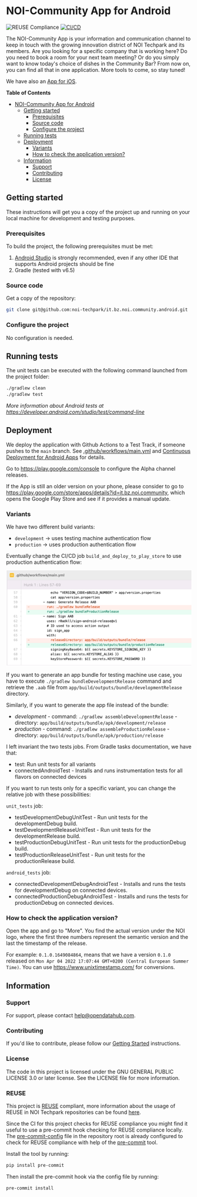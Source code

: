 <!--
SPDX-FileCopyrightText: NOI Techpark <digital@noi.bz.it>

SPDX-License-Identifier: CC0-1.0
-->

# NOI-Community App for Android

![REUSE Compliance](https://github.com/noi-techpark/it.bz.noi.community.android/actions/workflows/reuse.yml/badge.svg)
[![CI/CD](https://github.com/noi-techpark/it.bz.noi.community.android/actions/workflows/main.yml/badge.svg)](https://github.com/noi-techpark/it.bz.noi.community.android/actions/workflows/main.yml)

The NOI-Community App is your information and communication channel to keep in
touch with the growing innovation district of NOI Techpark and its members. Are
you looking for a specific company that is working here? Do you need to book a
room for your next team meeting? Or do you simply want to know today's choice of
dishes in the Community Bar? From now on, you can find all that in one
application. More tools to come, so stay tuned!

We have also an [App for
iOS](https://github.com/noi-techpark/it.bz.noi.community.ios).

**Table of Contents**
- [NOI-Community App for Android](#noi-community-app-for-android)
	- [Getting started](#getting-started)
		- [Prerequisites](#prerequisites)
		- [Source code](#source-code)
		- [Configure the project](#configure-the-project)
	- [Running tests](#running-tests)
	- [Deployment](#deployment)
		- [Variants](#variants)
		- [How to check the application version?](#how-to-check-the-application-version)
	- [Information](#information)
		- [Support](#support)
		- [Contributing](#contributing)
		- [License](#license)

## Getting started

These instructions will get you a copy of the project up and running
on your local machine for development and testing purposes.

### Prerequisites

To build the project, the following prerequisites must be met:

1. [Android Studio](https://developer.android.com/studio) is strongly recommended,
   even if any other IDE that supports Android projects should be fine
2. Gradle (tested with v6.5)


### Source code

Get a copy of the repository:

```bash
git clone git@github.com:noi-techpark/it.bz.noi.community.android.git
```

### Configure the project

No configuration is needed.

## Running tests

The unit tests can be executed with the following command launched from the project folder:

```bash
./gradlew clean
./gradlew test
```

*More information about Android tests at https://developer.android.com/studio/test/command-line*

## Deployment

We deploy the application with Github Actions to a Test Track, if someone pushes
to the `main` branch. See
[.github/workflows/main.yml](.github/workflows/main.yml) and [Continuous
Deployment for Android Apps] for details.

Go to https://play.google.com/console to configure the Alpha channel releases.

If the App is still an older version on your phone, please consider to go to
https://play.google.com/store/apps/details?id=it.bz.noi.community, which opens
the Google Play Store and see if it provides a manual update.

### Variants
We have two different build variants:
- `development` -> uses testing machine authentication flow
- `production` -> uses production authentication flow

Eventually change the CI/CD job `build_and_deploy_to_play_store` to use production authentication flow:

![](docs/github-action-diff.png)

If you want to generate an app bundle for testing machine use case, you have to execute `./gradlew bundleDevelopmentRelease` command and retrieve the `.aab` file from `app/build/outputs/bundle/developmentRelease` directory.

Similarly, if you want to generate the app file instead of the bundle:
- _development_
      - command: `./gradlew assembleDevelopmentRelease`
      - directory: `app/build/outputs/bundle/apk/development/release`
- _production_
      - command: `./gradlew assembleProductionRelease`
      - directory: `app/build/outputs/bundle/apk/production/release`

I left invariant the two tests jobs. From Gradle tasks documentation, we have that:
- test: Run unit tests for all variants
- connectedAndroidTest - Installs and runs instrumentation tests for all flavors on connected devices

If you want to run tests only for a specific variant, you can change the relative job with these possibilities:

`unit_tests` job:
- testDevelopmentDebugUnitTest - Run unit tests for the developmentDebug build.
- testDevelopmentReleaseUnitTest - Run unit tests for the developmentRelease build.
- testProductionDebugUnitTest - Run unit tests for the productionDebug build.
- testProductionReleaseUnitTest - Run unit tests for the productionRelease build.

`android_tests` job:
- connectedDevelopmentDebugAndroidTest - Installs and runs the tests for developmentDebug on connected devices.
- connectedProductionDebugAndroidTest - Installs and runs the tests for productionDebug on connected devices.

### How to check the application version?
Open the app and go to "More". You find the actual version under the NOI logo,
where the first three numbers represent the semantic version and the last the
timestamp of the release.

For example: `0.1.0.1649084864`, means that we have a version `0.1.0` released
on `Mon Apr 04 2022 17:07:44 GMT+0200 (Central European Summer Time)`. You can
use https://www.unixtimestamp.com/ for conversions.

[Continuous Deployment for Android Apps]: https://github.com/noi-techpark/odh-docs/wiki/Continuous-Deployment-for-Android-Apps

## Information

### Support

For support, please contact [help@opendatahub.com](mailto:help@opendatahub.com).

### Contributing

If you'd like to contribute, please follow our [Getting
Started](https://github.com/noi-techpark/odh-docs/wiki/Contributor-Guidelines:-Getting-started)
instructions.

### License

The code in this project is licensed under the GNU GENERAL PUBLIC LICENSE 3.0 or
later license. See the LICENSE file for more information.

### REUSE

This project is [REUSE](https://reuse.software) compliant, more information about the usage of REUSE in NOI Techpark repositories can be found [here](https://github.com/noi-techpark/odh-docs/wiki/Guidelines-for-developers-and-licenses#guidelines-for-contributors-and-new-developers).

Since the CI for this project checks for REUSE compliance you might find it useful to use a pre-commit hook checking for REUSE compliance locally. The [pre-commit-config](.pre-commit-config.yaml) file in the repository root is already configured to check for REUSE compliance with help of the [pre-commit](https://pre-commit.com) tool.

Install the tool by running:
```bash
pip install pre-commit
```
Then install the pre-commit hook via the config file by running:
```bash
pre-commit install
```
